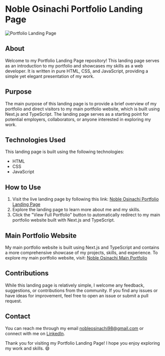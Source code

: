 # Noble Osinachi Portfolio Landing Page

![Portfolio Landing Page](/images/landing-page.png)

## About

Welcome to my Portfolio Landing Page repository! This landing page serves as an introduction to my portfolio and showcases my skills as a web developer. It is written in pure HTML, CSS, and JavaScript, providing a simple yet elegant presentation of my work.

## Purpose

The main purpose of this landing page is to provide a brief overview of my portfolio and direct visitors to my main portfolio website, which is built using Next.js and TypeScript. The landing page serves as a starting point for potential employers, collaborators, or anyone interested in exploring my work.

## Technologies Used

This landing page is built using the following technologies:

- HTML
- CSS
- JavaScript

## How to Use

1. Visit the live landing page by following this link: [Noble Osinachi Portfolio Landing Page](https://link-to-landing-page)
2. Explore the landing page to learn more about me and my skills.
3. Click the "View Full Portfolio" button to automatically redirect to my main portfolio website built with Next.js and TypeScript.

## Main Portfolio Website

My main portfolio website is built using Next.js and TypeScript and contains a more comprehensive showcase of my projects, skills, and experience. To explore my main portfolio website, visit: [Noble Osinachi Main Portfolio](https://nobleosinachi-portfolio.vercel.app/)


## Contributions

While this landing page is relatively simple, I welcome any feedback, suggestions, or contributions from the community. If you find any issues or have ideas for improvement, feel free to open an issue or submit a pull request.

## Contact

You can reach me through my email nobleosinachi98@gmail.com or connect with me on [LinkedIn](https://www.linkedin.com/in/nobleosinachi).

Thank you for visiting my Portfolio Landing Page! I hope you enjoy exploring my work and skills. 😄
